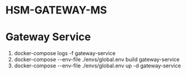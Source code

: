 # HSM-GATEWAY-MS

# Gateway Service
1. docker-compose logs -f gateway-service
1. docker-compose --env-file ./envs/global.env build gateway-service
1. docker-compose --env-file ./envs/global.env up -d gateway-service
